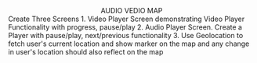 <DIV align="center">AUDIO VEDIO MAP</DIV>
Create Three Screens 
1. Video Player Screen demonstrating Video Player Functionality with progress, pause/play 
2. Audio Player Screen. Create a Player with pause/play, next/previous functionality
3. Use Geolocation to fetch user's current location and show marker on the map and any change in user's location should also reflect on the map

